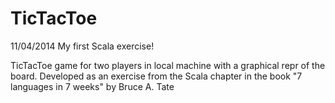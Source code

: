 TicTacToe
=========
11/04/2014
My first Scala exercise!

TicTacToe game for two players in local machine with a graphical repr of the board.
Developed as an exercise from the Scala chapter in the book "7 languages in 7 weeks" by Bruce A. Tate
